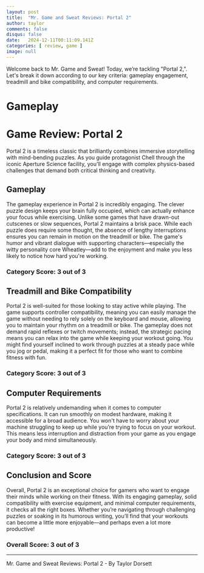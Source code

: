 ```yaml
---
layout: post
title:  "Mr. Game and Sweat Reviews: Portal 2"
author: taylor
comments: false
disqus: false
date:   2024-12-11T00:11:09.141Z
categories: [ review, game ]
image: null
---
```


Welcome back to Mr. Game and Sweat! Today, we’re tackling "Portal 2,". Let's break it down according to our key criteria: gameplay engagement, treadmill and bike compatibility, and computer requirements.

# Gameplay

# Game Review: Portal 2

Portal 2 is a timeless classic that brilliantly combines immersive storytelling with mind-bending puzzles. As you guide protagonist Chell through the iconic Aperture Science facility, you'll engage with complex physics-based challenges that demand both critical thinking and creativity.

## Gameplay

The gameplay experience in Portal 2 is incredibly engaging. The clever puzzle design keeps your brain fully occupied, which can actually enhance your focus while exercising. Unlike some games that have drawn-out cutscenes or slow sequences, Portal 2 maintains a brisk pace. While each puzzle does require some thought, the absence of lengthy interruptions ensures you can remain in motion on the treadmill or bike. The game's humor and vibrant dialogue with supporting characters—especially the witty personality core Wheatley—add to the enjoyment and make you less likely to notice how hard you're working.

### Category Score: 3 out of 3

## Treadmill and Bike Compatibility

Portal 2 is well-suited for those looking to stay active while playing. The game supports controller compatibility, meaning you can easily manage the game without needing to rely solely on the keyboard and mouse, allowing you to maintain your rhythm on a treadmill or bike. The gameplay does not demand rapid reflexes or twitch movements; instead, the strategic pacing means you can relax into the game while keeping your workout going. You might find yourself inclined to work through puzzles at a steady pace while you jog or pedal, making it a perfect fit for those who want to combine fitness with fun.

### Category Score: 3 out of 3

## Computer Requirements

Portal 2 is relatively undemanding when it comes to computer specifications. It can run smoothly on modest hardware, making it accessible for a broad audience. You won't have to worry about your machine struggling to keep up while you’re trying to focus on your workout. This means less interruption and distraction from your game as you engage your body and mind simultaneously.

### Category Score: 3 out of 3

## Conclusion and Score

Overall, Portal 2 is an exceptional choice for gamers who want to engage their minds while working on their fitness. With its engaging gameplay, solid compatibility with exercise equipment, and minimal computer requirements, it checks all the right boxes. Whether you’re navigating through challenging puzzles or soaking in its humorous writing, you’ll find that your workouts can become a little more enjoyable—and perhaps even a lot more productive!

### Overall Score: 3 out of 3

---

Mr. Game and Sweat Reviews: Portal 2 - By Taylor Dorsett
